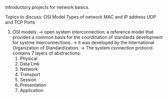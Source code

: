 Introductory projects for network basics.

Topics to discuss:
OSI Model
Types of network
MAC and IP address
UDP and TCP
Ports

1) OSI models:
-> open system interconnection; a reference model that provides a common basis for the coordination of standards development for systme interconnections.
-> it was developed by the International Organization of Standardization.
-> The system connection protocol contains 7 layers of abstractions:
    1) Physical
    2) Data Link
    3) Network
    4) Transport
    5) Session
    6) Presentation
    7) Application

